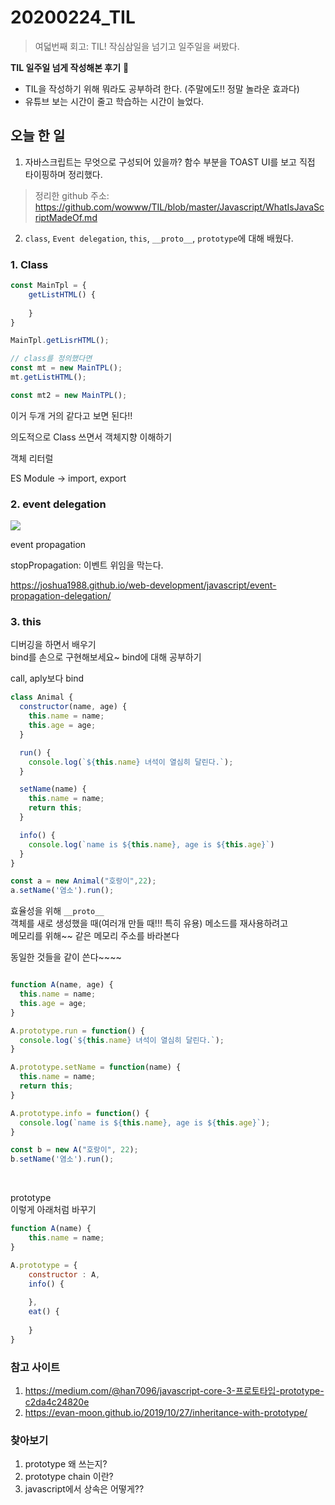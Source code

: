 # 20200224_TIL

> 여덟번째 회고: TIL! 작심삼일을 넘기고 일주일을 써봤다.

**TIL 일주일 넘게 작성해본 후기** :ear_of_rice:  
- TIL을 작성하기 위해 뭐라도 공부하려 한다. (주말에도!! 정말 놀라운 효과다)
- 유튜브 보는 시간이 줄고 학습하는 시간이 늘었다.

## 오늘 한 일

1. 자바스크립트는 무엇으로 구성되어 있을까?  함수 부분을 TOAST UI를 보고 직접 타이핑하며 정리했다.    
> 정리한 github 주소: https://github.com/wowww/TIL/blob/master/Javascript/WhatIsJavaScriptMadeOf.md  

2. `class`, `Event delegation`, `this`, `__proto__`, `prototype`에 대해 배웠다.    

### 1. Class
``` javascript
const MainTpl = {
    getListHTML() {
    
    }
}

MainTpl.getLisrHTML();
```
``` javascript
// class를 정의했다면
const mt = new MainTPL();
mt.getListHTML();

const mt2 = new MainTPL();
```
이거 두개 거의 같다고 보면 된다!!  


의도적으로 Class 쓰면서 객체지향 이해하기  

객체 리터럴  

ES Module -> import, export   

### 2. event delegation

<img src="https://qph.fs.quoracdn.net/main-qimg-d7db48535301bae9f7110c7ac8c3c74c"/>  

event propagation  

stopPropagation: 이벤트 위임을 막는다.  



https://joshua1988.github.io/web-development/javascript/event-propagation-delegation/  


### 3. this

디버깅을 하면서 배우기  
bind를 손으로 구현해보세요~  bind에 대해 공부하기  

call, aply보다 bind   

``` javascript
class Animal {
  constructor(name, age) {
    this.name = name;
    this.age = age;
  }

  run() {
    console.log(`${this.name} 녀석이 열심히 달린다.`);
  }

  setName(name) {
    this.name = name;
    return this;
  }

  info() {
    console.log(`name is ${this.name}, age is ${this.age}`)
  }
}

const a = new Animal("호랑이",22);
a.setName('염소').run();
```



효율성을 위해 `__proto__`  
객체를 새로 생성했을 때(여러개 만들 때!!! 특히 유용) 메소드를 재사용하려고  
메모리를 위해~~   같은 메모리 주소를 바라본다  

동일한 것들을 같이 쓴다~~~~  



``` javascript

function A(name, age) {
  this.name = name;
  this.age = age;
}

A.prototype.run = function() {
  console.log(`${this.name} 녀석이 열심히 달린다.`);
}

A.prototype.setName = function(name) {
  this.name = name;
  return this;
}

A.prototype.info = function() {
  console.log(`name is ${this.name}, age is ${this.age}`);
}

const b = new A("호랑이", 22);
b.setName('염소').run();
```

<br />

prototype  
이렇게 아래처럼 바꾸기  
``` javascript
function A(name) {
    this.name = name;
}

A.prototype = {
    constructor : A,
    info() {
    
    },
    eat() {
    
    }
}
```

### 참고 사이트
1. https://medium.com/@han7096/javascript-core-3-프로토타입-prototype-c2da4c24820e  
2. https://evan-moon.github.io/2019/10/27/inheritance-with-prototype/  


### 찾아보기 

1. prototype 왜 쓰는지?  
2. prototype chain 이란?  
3. javascript에서 상속은 어떻게??  
